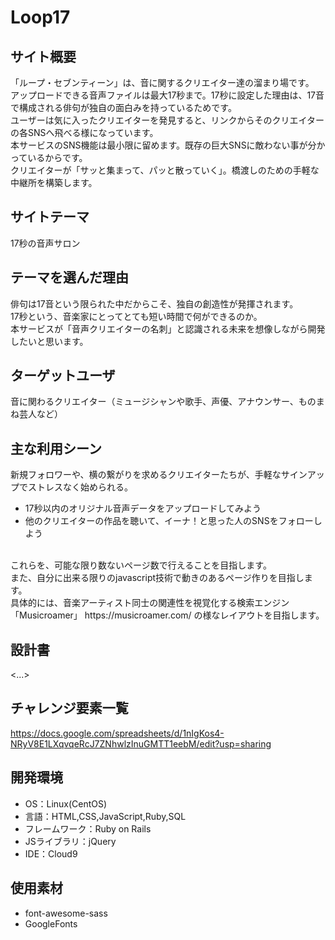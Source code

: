 # Loop17

## サイト概要
「ループ・セブンティーン」は、音に関するクリエイター達の溜まり場です。</br>
アップロードできる音声ファイルは最大17秒まで。17秒に設定した理由は、17音で構成される俳句が独自の面白みを持っているためです。</br>
ユーザーは気に入ったクリエイターを発見すると、リンクからそのクリエイターの各SNSへ飛べる様になっています。</br>
本サービスのSNS機能は最小限に留めます。既存の巨大SNSに敵わない事が分かっているからです。</br>
クリエイターが「サッと集まって、パッと散っていく」。橋渡しのための手軽な中継所を構築します。

## サイトテーマ
17秒の音声サロン

## テーマを選んだ理由
俳句は17音という限られた中だからこそ、独自の創造性が発揮されます。</br>
17秒という、音楽家にとってとても短い時間で何ができるのか。</br>
本サービスが「音声クリエイターの名刺」と認識される未来を想像しながら開発したいと思います。

## ターゲットユーザ
音に関わるクリエイター（ミュージシャンや歌手、声優、アナウンサー、ものまね芸人など）

## 主な利用シーン
新規フォロワーや、横の繋がりを求めるクリエイターたちが、手軽なサインアップでストレスなく始められる。
</br>
- 17秒以内のオリジナル音声データをアップロードしてみよう
- 他のクリエイターの作品を聴いて、イーナ！と思った人のSNSをフォローしよう
</br>
これらを、可能な限り数ないページ数で行えることを目指します。</br>
また、自分に出来る限りのjavascript技術で動きのあるページ作りを目指します。</br>
具体的には、音楽アーティスト同士の関連性を視覚化する検索エンジン「Musicroamer」 https://musicroamer.com/ の様なレイアウトを目指します。

## 設計書
<...>

## チャレンジ要素一覧
https://docs.google.com/spreadsheets/d/1nIgKos4-NRyV8E1LXqvqeRcJ7ZNhwlzInuGMTT1eebM/edit?usp=sharing

## 開発環境
- OS：Linux(CentOS)
- 言語：HTML,CSS,JavaScript,Ruby,SQL
- フレームワーク：Ruby on Rails
- JSライブラリ：jQuery
- IDE：Cloud9

## 使用素材
- font-awesome-sass
- GoogleFonts
